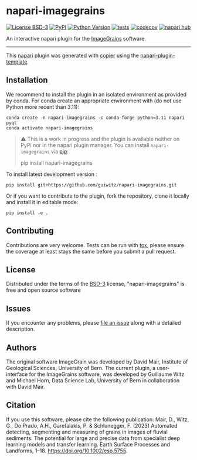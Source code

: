 # napari-imagegrains

[![License BSD-3](https://img.shields.io/pypi/l/napari-imagegrains.svg?color=green)](https://github.com/guiwitz/napari-imagegrains/raw/main/LICENSE)
[![PyPI](https://img.shields.io/pypi/v/napari-imagegrains.svg?color=green)](https://pypi.org/project/napari-imagegrains)
[![Python Version](https://img.shields.io/pypi/pyversions/napari-imagegrains.svg?color=green)](https://python.org)
[![tests](https://github.com/guiwitz/napari-imagegrains/workflows/tests/badge.svg)](https://github.com/guiwitz/napari-imagegrains/actions)
[![codecov](https://codecov.io/gh/guiwitz/napari-imagegrains/branch/main/graph/badge.svg)](https://codecov.io/gh/guiwitz/napari-imagegrains)
[![napari hub](https://img.shields.io/endpoint?url=https://api.napari-hub.org/shields/napari-imagegrains)](https://napari-hub.org/plugins/napari-imagegrains)

An interactive napari plugin for the [ImageGrains](https://github.com/dmair1989/imagegrains) software.

----------------------------------

This [napari] plugin was generated with [copier] using the [napari-plugin-template].

<!--
Don't miss the full getting started guide to set up your new package:
https://github.com/napari/napari-plugin-template#getting-started

and review the napari docs for plugin developers:
https://napari.org/stable/plugins/index.html
-->

## Installation

We recommend to install the plugin in an isolated environment as provided by conda. For conda create an appropriate environment with (do not use Python more recent than 3.11):

    conda create -n napari-imagegrains -c conda-forge python=3.11 napari pyqt
    conda activate napari-imagegrains

> :warning: 
> This is a work in progress and the plugin is available neither on PyPi nor in the napari plugin manager.
>You can install `napari-imagegrains` via [pip]:
>
>    pip install napari-imagegrains


To install latest development version :

    pip install git+https://github.com/guiwitz/napari-imagegrains.git

Or if you want to contribute to the plugin, fork the repository, clone it locally and install it in editable mode:

    pip install -e .


## Contributing

Contributions are very welcome. Tests can be run with [tox], please ensure
the coverage at least stays the same before you submit a pull request.

## License

Distributed under the terms of the [BSD-3] license,
"napari-imagegrains" is free and open source software

## Issues

If you encounter any problems, please [file an issue] along with a detailed description.

## Authors

The original software ImageGrain was developed by David Mair, Institute of Geological Sciences, University of Bern. The current plugin, a user-interface for the ImageGrains software, was developed by Guillaume Witz and Michael Horn, Data Science Lab, University of Bern in collaboration with David Mair.

## Citation

If you use this software, please cite the following publication: Mair, D., Witz, G., Do Prado, A.H., Garefalakis, P. & Schlunegger, F. (2023) Automated detecting, segmenting and measuring of grains in images of fluvial sediments: The potential for large and precise data from specialist deep learning models and transfer learning. Earth Surface Processes and Landforms, 1–18. <https://doi.org/10.1002/esp.5755>.


[napari]: https://github.com/napari/napari
[copier]: https://copier.readthedocs.io/en/stable/
[@napari]: https://github.com/napari
[MIT]: http://opensource.org/licenses/MIT
[BSD-3]: http://opensource.org/licenses/BSD-3-Clause
[GNU GPL v3.0]: http://www.gnu.org/licenses/gpl-3.0.txt
[GNU LGPL v3.0]: http://www.gnu.org/licenses/lgpl-3.0.txt
[Apache Software License 2.0]: http://www.apache.org/licenses/LICENSE-2.0
[Mozilla Public License 2.0]: https://www.mozilla.org/media/MPL/2.0/index.txt
[napari-plugin-template]: https://github.com/napari/napari-plugin-template

[file an issue]: https://github.com/guiwitz/napari-imagegrains/issues

[napari]: https://github.com/napari/napari
[tox]: https://tox.readthedocs.io/en/latest/
[pip]: https://pypi.org/project/pip/
[PyPI]: https://pypi.org/

